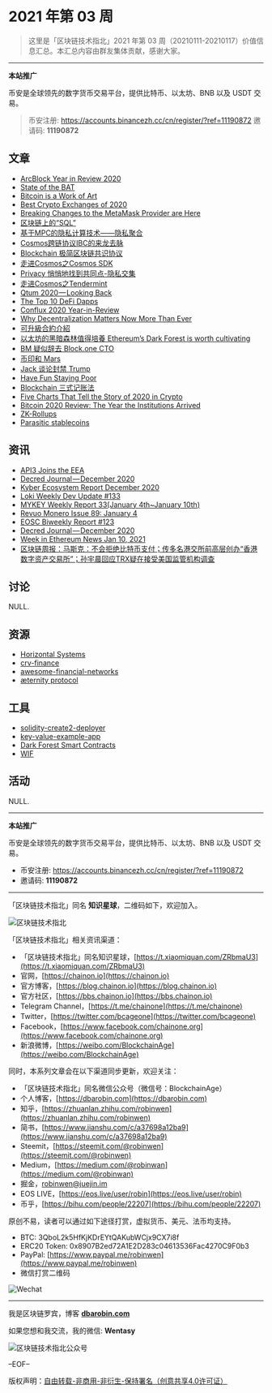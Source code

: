 # 2021 年第 03 周

> 这里是「区块链技术指北」2021 年第 03 周（20210111-20210117）价值信息汇总。本汇总内容由群友集体贡献，感谢大家。

***

**本站推广**

币安是全球领先的数字货币交易平台，提供比特币、以太坊、BNB 以及 USDT 交易。

> 币安注册: https://accounts.binancezh.cc/cn/register/?ref=11190872
> 邀请码: **11190872**

## 文章

* [ArcBlock Year in Review 2020](https://bbs.chainon.io/d/7116)
* [State of the BAT](https://bbs.chainon.io/d/7117)
* [Bitcoin is a Work of Art](https://bbs.chainon.io/d/7118)
* [Best Crypto Exchanges of 2020](https://bbs.chainon.io/d/7120)
* [Breaking Changes to the MetaMask Provider are Here](https://bbs.chainon.io/d/7123)
* [区块链上的“SQL”](https://bbs.chainon.io/d/7125)
* [基于MPC的隐私计算技术——隐私聚合](https://bbs.chainon.io/d/7126)
* [Cosmos跨链协议IBC的来龙去脉](https://bbs.chainon.io/d/7127)
* [Blockchain 极简区块链共识协议](https://bbs.chainon.io/d/7128)
* [走进Cosmos之Cosmos SDK](https://bbs.chainon.io/d/7129)
* [Privacy 悄悄地找到共同点-隐私交集](https://bbs.chainon.io/d/7130)
* [走进Cosmos之Tendermint](https://bbs.chainon.io/d/7131)
* [Qtum 2020 — Looking Back](https://bbs.chainon.io/d/7132)
* [The Top 10 DeFi Dapps](https://bbs.chainon.io/d/7134)
* [Conflux 2020 Year-in-Review](https://bbs.chainon.io/d/7135)
* [Why Decentralization Matters Now More Than Ever](https://bbs.chainon.io/d/7137)
* [可升級合約介紹](https://bbs.chainon.io/d/7139)
* [以太坊的黑暗森林值得培養 Ethereum’s Dark Forest is worth cultivating](https://bbs.chainon.io/d/7140)
* [BM 疑似辞去 Block.one CTO](https://bbs.chainon.io/d/7142)
* [币印和 Mars](https://bbs.chainon.io/d/7143)
* [Jack 谈论封禁 Trump](https://bbs.chainon.io/d/7144)
* [Have Fun Staying Poor](https://bbs.chainon.io/d/7145)
* [Blockchain 三式记账法](https://bbs.chainon.io/d/7155)
* [Five Charts That Tell the Story of 2020 in Crypto](https://bbs.chainon.io/d/7156)
* [Bitcoin 2020 Review: The Year the Institutions Arrived](https://bbs.chainon.io/d/7157)
* [ZK-Rollups](https://bbs.chainon.io/d/7158)
* [Parasitic stablecoins](https://bbs.chainon.io/d/7159)

## 资讯

* [API3 Joins the EEA](https://bbs.chainon.io/d/7115)
* [Decred Journal — December 2020](https://bbs.chainon.io/d/7119)
* [Kyber Ecosystem Report December 2020](https://bbs.chainon.io/d/7121)
* [Loki Weekly Dev Update #133](https://bbs.chainon.io/d/7122)
* [MYKEY Weekly Report 33(January 4th~January 10th)](https://bbs.chainon.io/d/7124)
* [Revuo Monero Issue 89: January 4](https://bbs.chainon.io/d/7133)
* [EOSC Biweekly Report #123](https://bbs.chainon.io/d/7136)
* [Decred Journal — December 2020](https://bbs.chainon.io/d/7138)
* [Week in Ethereum News Jan 10, 2021](https://bbs.chainon.io/d/7141)
* [区块链周报：马斯克：不会拒绝比特币支付；传多名港交所前高层创办“香港数字资产交易所”；孙宇晨回应TRX疑在接受美国监管机构调查](https://bbs.chainon.io/d/7146)

## 讨论

NULL.

## 资源

* [Horizontal Systems](https://bbs.chainon.io/d/7147)
* [crv-finance](https://bbs.chainon.io/d/7148)
* [awesome-financial-networks](https://bbs.chainon.io/d/7152)
* [æternity protocol](https://bbs.chainon.io/d/7153)

## 工具

* [solidity-create2-deployer](https://bbs.chainon.io/d/7149)
* [key-value-example-app](https://bbs.chainon.io/d/7150)
* [Dark Forest Smart Contracts](https://bbs.chainon.io/d/7151)
* [WIF](https://bbs.chainon.io/d/7154)

## 活动

NULL.

***

**本站推广**

币安是全球领先的数字货币交易平台，提供比特币、以太坊、BNB 以及 USDT 交易。

* 币安注册: https://accounts.binancezh.cc/cn/register/?ref=11190872
* 邀请码: **11190872**

***

「区块链技术指北」同名 **知识星球**，二维码如下，欢迎加入。

![区块链技术指北](https://cdn.dbarobin.com/3YzonTR.png)

「区块链技术指北」相关资讯渠道：

* 「区块链技术指北」同名知识星球，[https://t.xiaomiquan.com/ZRbmaU3](https://t.xiaomiquan.com/ZRbmaU3)
* 官网，[https://chainon.io](https://chainon.io)
* 官方博客，[https://blog.chainon.io](https://blog.chainon.io)
* 官方社区，[https://bbs.chainon.io](https://bbs.chainon.io)
* Telegram Channel，[https://t.me/chainone](https://t.me/chainone)
* Twitter，[https://twitter.com/bcageone](https://twitter.com/bcageone)
* Facebook，[https://www.facebook.com/chainone.org](https://www.facebook.com/chainone.org)
* 新浪微博，[https://weibo.com/BlockchainAge](https://weibo.com/BlockchainAge)

同时，本系列文章会在以下渠道同步更新，欢迎关注：

* 「区块链技术指北」同名微信公众号（微信号：BlockchainAge）
* 个人博客，[https://dbarobin.com](https://dbarobin.com)
* 知乎，[https://zhuanlan.zhihu.com/robinwen](https://zhuanlan.zhihu.com/robinwen)
* 简书，[https://www.jianshu.com/c/a37698a12ba9](https://www.jianshu.com/c/a37698a12ba9)
* Steemit，[https://steemit.com/@robinwen](https://steemit.com/@robinwen)
* Medium，[https://medium.com/@robinwan](https://medium.com/@robinwan)
* 掘金，[robinwen@juejin.im](https://juejin.im/user/5673ccae60b2260ee435f89a/posts)
* EOS LIVE，[https://eos.live/user/robin](https://eos.live/user/robin)
* 币乎，[https://bihu.com/people/22207](https://bihu.com/people/22207)

原创不易，读者可以通过如下途径打赏，虚拟货币、美元、法币均支持。

* BTC: 3QboL2k5HfKjKDrEYtQAKubWCjx9CX7i8f
* ERC20 Token: 0x8907B2ed72A1E2D283c04613536Fac4270C9F0b3
* PayPal: [https://www.paypal.me/robinwen](https://www.paypal.me/robinwen)
* 微信打赏二维码

![Wechat](https://cdn.dbarobin.com/SzoNl5b.jpg)

***

我是区块链罗宾，博客 **[dbarobin.com](https://dbarobin.com/)**

如果您想和我交流，我的微信: **Wentasy**

![区块链技术指北公众号](https://cdn.dbarobin.com/w0wignb.png)

–EOF–

版权声明：[自由转载-非商用-非衍生-保持署名（创意共享4.0许可证）](http://creativecommons.org/licenses/by-nc-nd/4.0/deed.zh)